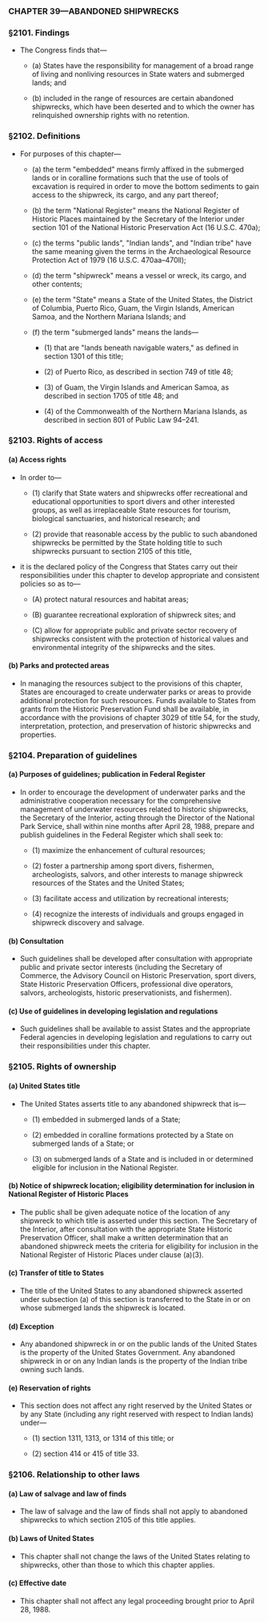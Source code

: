 ### **CHAPTER 39—ABANDONED SHIPWRECKS**

### §2101. Findings
* The Congress finds that—

  * (a) States have the responsibility for management of a broad range of living and nonliving resources in State waters and submerged lands; and

  * (b) included in the range of resources are certain abandoned shipwrecks, which have been deserted and to which the owner has relinquished ownership rights with no retention.

### §2102. Definitions
* For purposes of this chapter—

  * (a) the term "embedded" means firmly affixed in the submerged lands or in coralline formations such that the use of tools of excavation is required in order to move the bottom sediments to gain access to the shipwreck, its cargo, and any part thereof;

  * (b) the term "National Register" means the National Register of Historic Places maintained by the Secretary of the Interior under section 101 of the National Historic Preservation Act (16 U.S.C. 470a);

  * (c) the terms "public lands", "Indian lands", and "Indian tribe" have the same meaning given the terms in the Archaeological Resource Protection Act of 1979 (16 U.S.C. 470aa–470ll);

  * (d) the term "shipwreck" means a vessel or wreck, its cargo, and other contents;

  * (e) the term "State" means a State of the United States, the District of Columbia, Puerto Rico, Guam, the Virgin Islands, American Samoa, and the Northern Mariana Islands; and

  * (f) the term "submerged lands" means the lands—

    * (1) that are "lands beneath navigable waters," as defined in section 1301 of this title;

    * (2) of Puerto Rico, as described in section 749 of title 48;

    * (3) of Guam, the Virgin Islands and American Samoa, as described in section 1705 of title 48; and

    * (4) of the Commonwealth of the Northern Mariana Islands, as described in section 801 of Public Law 94–241.

### §2103. Rights of access
#### (a) Access rights
* In order to—

  * (1) clarify that State waters and shipwrecks offer recreational and educational opportunities to sport divers and other interested groups, as well as irreplaceable State resources for tourism, biological sanctuaries, and historical research; and

  * (2) provide that reasonable access by the public to such abandoned shipwrecks be permitted by the State holding title to such shipwrecks pursuant to section 2105 of this title,


* it is the declared policy of the Congress that States carry out their responsibilities under this chapter to develop appropriate and consistent policies so as to—

  * (A) protect natural resources and habitat areas;

  * (B) guarantee recreational exploration of shipwreck sites; and

  * (C) allow for appropriate public and private sector recovery of shipwrecks consistent with the protection of historical values and environmental integrity of the shipwrecks and the sites.

#### (b) Parks and protected areas
* In managing the resources subject to the provisions of this chapter, States are encouraged to create underwater parks or areas to provide additional protection for such resources. Funds available to States from grants from the Historic Preservation Fund shall be available, in accordance with the provisions of chapter 3029 of title 54, for the study, interpretation, protection, and preservation of historic shipwrecks and properties.

### §2104. Preparation of guidelines
#### (a) Purposes of guidelines; publication in Federal Register
* In order to encourage the development of underwater parks and the administrative cooperation necessary for the comprehensive management of underwater resources related to historic shipwrecks, the Secretary of the Interior, acting through the Director of the National Park Service, shall within nine months after April 28, 1988, prepare and publish guidelines in the Federal Register which shall seek to:

  * (1) maximize the enhancement of cultural resources;

  * (2) foster a partnership among sport divers, fishermen, archeologists, salvors, and other interests to manage shipwreck resources of the States and the United States;

  * (3) facilitate access and utilization by recreational interests;

  * (4) recognize the interests of individuals and groups engaged in shipwreck discovery and salvage.

#### (b) Consultation
* Such guidelines shall be developed after consultation with appropriate public and private sector interests (including the Secretary of Commerce, the Advisory Council on Historic Preservation, sport divers, State Historic Preservation Officers, professional dive operators, salvors, archeologists, historic preservationists, and fishermen).

#### (c) Use of guidelines in developing legislation and regulations
* Such guidelines shall be available to assist States and the appropriate Federal agencies in developing legislation and regulations to carry out their responsibilities under this chapter.

### §2105. Rights of ownership
#### (a) United States title
* The United States asserts title to any abandoned shipwreck that is—

  * (1) embedded in submerged lands of a State;

  * (2) embedded in coralline formations protected by a State on submerged lands of a State; or

  * (3) on submerged lands of a State and is included in or determined eligible for inclusion in the National Register.

#### (b) Notice of shipwreck location; eligibility determination for inclusion in National Register of Historic Places
* The public shall be given adequate notice of the location of any shipwreck to which title is asserted under this section. The Secretary of the Interior, after consultation with the appropriate State Historic Preservation Officer, shall make a written determination that an abandoned shipwreck meets the criteria for eligibility for inclusion in the National Register of Historic Places under clause (a)(3).

#### (c) Transfer of title to States
* The title of the United States to any abandoned shipwreck asserted under subsection (a) of this section is transferred to the State in or on whose submerged lands the shipwreck is located.

#### (d) Exception
* Any abandoned shipwreck in or on the public lands of the United States is the property of the United States Government. Any abandoned shipwreck in or on any Indian lands is the property of the Indian tribe owning such lands.

#### (e) Reservation of rights
* This section does not affect any right reserved by the United States or by any State (including any right reserved with respect to Indian lands) under—

  * (1) section 1311, 1313, or 1314 of this title; or

  * (2) section 414 or 415 of title 33.

### §2106. Relationship to other laws
#### (a) Law of salvage and law of finds
* The law of salvage and the law of finds shall not apply to abandoned shipwrecks to which section 2105 of this title applies.

#### (b) Laws of United States
* This chapter shall not change the laws of the United States relating to shipwrecks, other than those to which this chapter applies.

#### (c) Effective date
* This chapter shall not affect any legal proceeding brought prior to April 28, 1988.